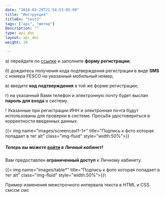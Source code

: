 ```yaml
---
date: "2018-03-29T21:54:53-05:00"
title: "Инструкция"
titleEn: "test3"
tags: ["api", "метод"]
Description: ""
type: api_doc
layout: api_doc
weight: 10

---
```


а) перейдите по  <a href="https://my.fesco.com/registration" target="_blank">ссылке</a>   и заполните **форму регистрации**;

б) дождитесь получения кода подтверждения регистрации в виде **SMS** с номера FESCO на указанный мобильный номер;

в) введите **код подтверждения** в той же форме регистрации;

г) на указанный Вами телефон и электронную почту будет выслан **пароль для входа** в систему.

! Указанные при регистрации ИНН и электронная почта будут использованы для проверки в системе. Просьба удостовериться в корректности введенных данных.

{{< img name="images/screencast1-1*" title="Подпись к фото которая попадает в тег alt" class="img-fluid" style="width:50%">}}

#####  Теперь вы можете <a href="https://my.fesco.com/login" target="_blank">войти</a>  в Личный кабинет!



Вам предоставлен **ограниченный доступ** к Личному кабинету. 

{{< img name="images/table*" title="Подпись к фото которая попадает в тег alt" class="img-fluid" style="width:50%">}}\


<div style=” line-height:1.5;”>
Пример изменения межстрочного 
интервала текста в HTML и СSS.
смссм
смс  

</div></li>
